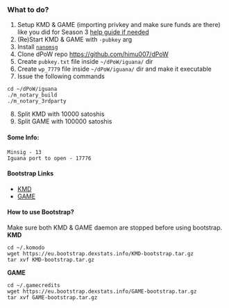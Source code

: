 ### What to do?

1. Setup KMD & GAME (importing privkey and make sure funds are there) like you did for Season 3 [help guide if needed](https://docs.komodoplatform.com/notary/setup-Komodo-Notary-Node.html)
2. (Re)Start KMD & GAME with `-pubkey` arg
3. Install [`nanomsg`](https://docs.komodoplatform.com/notary/setup-Komodo-Notary-Node.html#install-nanomsg)
4. Clone dPoW repo https://github.com/himu007/dPoW
5. Create `pubkey.txt` file inside `~/dPoW/iguana/` dir
6. Create `wp_7779` file inside `~/dPoW/iguana/` dir and make it executable
7. Issue the following commands
```
cd ~/dPoW/iguana
./m_notary_build
./m_notary_3rdparty
```
8. Split KMD with 10000 satoshis
9. Split GAME with 100000 satoshis

#### Some Info:

```
Minsig - 13
Iguana port to open - 17776
```
#### Bootstrap Links
- [KMD](https://eu.bootstrap.dexstats.info/KMD-bootstrap.tar.gz)
- [GAME](https://eu.bootstrap.dexstats.info/GAME-bootstrap.tar.gz)
#### How to use Bootstrap?
Make sure both KMD & GAME daemon are stopped before using bootstrap.
**KMD**  
```
cd ~/.komodo
wget https://eu.bootstrap.dexstats.info/KMD-bootstrap.tar.gz
tar xvf KMD-bootstrap.tar.gz
```
**GAME**  
```
cd ~/.gamecredits
wget https://eu.bootstrap.dexstats.info/GAME-bootstrap.tar.gz
tar xvf GAME-bootstrap.tar.gz
```

